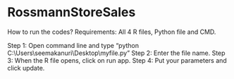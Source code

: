 # RossmannStoreSales


How to run the codes?
Requirements: All 4 R files, Python file and CMD.

Step 1: Open command line and type “python C:\Users\seemakanuri\Desktop\myfile.py”
Step 2: Enter the file name.
Step 3: When the R file opens, click on run app.
Step 4: Put your parameters and click update.
